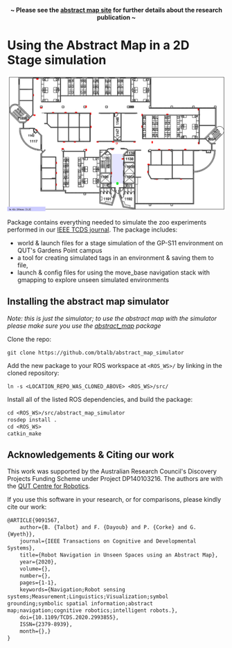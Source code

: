 <p align=center><strong>~ Please see the <a href="https://btalb.github.io/abstract_map/">abstract map site</a> for further details about the research publication ~</strong></p>

# Using the Abstract Map in a 2D Stage simulation

![2D Stage simulation with with simulated tags](./docs/abstract_map_simulation.png)

Package contains everything needed to simulate the zoo experiments performed in our [IEEE TCDS journal](https://doi.org/10.1109/TCDS.2020.2993855). The package includes: 
- world & launch files for a stage simulation of the GP-S11 environment on QUT's Gardens Point campus
- a tool for creating simulated tags in an environment & saving them to file,
- launch & config files for using the move_base navigation stack with gmapping to explore unseen simulated environments

## Installing the abstract map simulator

*Note: this is just the simulator; to use the abstract map with the simulator please make sure you use the [abstract_map](https://github.com/btalb/abstract_map) package*

Clone the repo:
```
git clone https://github.com/btalb/abstract_map_simulator
```

Add the new package to your ROS workspace at `<ROS_WS>/` by linking in the cloned repository:
```
ln -s <LOCATION_REPO_WAS_CLONED_ABOVE> <ROS_WS>/src/
```

Install all of the listed ROS dependencies, and build the package:
```
cd <ROS_WS>/src/abstract_map_simulator
rosdep install .
cd <ROS_WS>
catkin_make
```

## Acknowledgements & Citing our work

This work was supported by the Australian Research Council's Discovery Projects Funding Scheme under Project DP140103216. The authors are with the [QUT Centre for Robotics](https://research.qut.edu.au/qcr/).

If you use this software in your research, or for comparisons, please kindly cite our work:

```
@ARTICLE{9091567,  
    author={B. {Talbot} and F. {Dayoub} and P. {Corke} and G. {Wyeth}},  
    journal={IEEE Transactions on Cognitive and Developmental Systems},   
    title={Robot Navigation in Unseen Spaces using an Abstract Map},   
    year={2020},  
    volume={},  
    number={},  
    pages={1-1},
    keywords={Navigation;Robot sensing systems;Measurement;Linguistics;Visualization;symbol grounding;symbolic spatial information;abstract map;navigation;cognitive robotics;intelligent robots.},
    doi={10.1109/TCDS.2020.2993855},
    ISSN={2379-8939},
    month={},}
}
```
